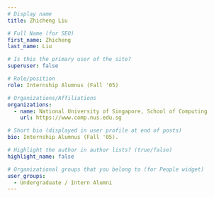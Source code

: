 ```yaml
---
# Display name
title: Zhicheng Liu

# Full Name (for SEO) 
first_name: Zhicheng
last_name: Liu

# Is this the primary user of the site?
superuser: false

# Role/position
role: Internship Alumnus (Fall '05)

# Organizations/Affiliations
organizations:
  - name: National University of Singapore, School of Computing
    url: https://www.comp.nus.edu.sg

# Short bio (displayed in user profile at end of posts)
bio: Internship Alumnus (Fall '05). 

# Highlight the author in author lists? (true/false)
highlight_name: false

# Organizational groups that you belong to (for People widget)
user_groups:
  - Undergraduate / Intern Alumni
---
```

